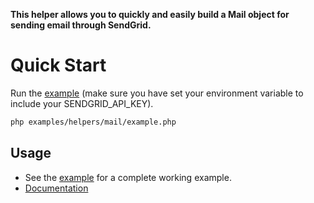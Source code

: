 **This helper allows you to quickly and easily build a Mail object for sending email through SendGrid.**

# Quick Start

Run the [example]() (make sure you have set your environment variable to include your SENDGRID_API_KEY).

```bash
php examples/helpers/mail/example.php
```

## Usage

- See the [example]() for a complete working example.
- [Documentation]()